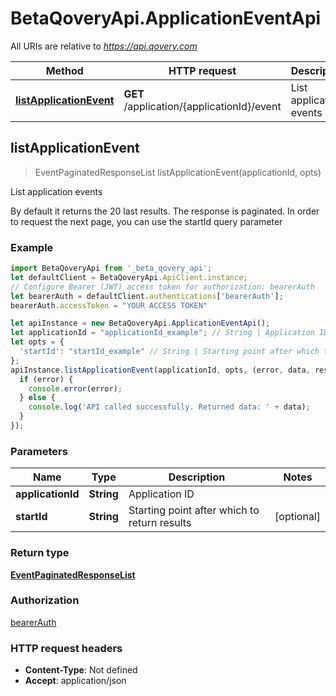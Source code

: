 # BetaQoveryApi.ApplicationEventApi

All URIs are relative to *https://api.qovery.com*

Method | HTTP request | Description
------------- | ------------- | -------------
[**listApplicationEvent**](ApplicationEventApi.md#listApplicationEvent) | **GET** /application/{applicationId}/event | List application events



## listApplicationEvent

> EventPaginatedResponseList listApplicationEvent(applicationId, opts)

List application events

By default it returns the 20 last results. The response is paginated. In order to request the next page, you can use the startId query parameter

### Example

```javascript
import BetaQoveryApi from '_beta_qovery_api';
let defaultClient = BetaQoveryApi.ApiClient.instance;
// Configure Bearer (JWT) access token for authorization: bearerAuth
let bearerAuth = defaultClient.authentications['bearerAuth'];
bearerAuth.accessToken = "YOUR ACCESS TOKEN"

let apiInstance = new BetaQoveryApi.ApplicationEventApi();
let applicationId = "applicationId_example"; // String | Application ID
let opts = {
  'startId': "startId_example" // String | Starting point after which to return results
};
apiInstance.listApplicationEvent(applicationId, opts, (error, data, response) => {
  if (error) {
    console.error(error);
  } else {
    console.log('API called successfully. Returned data: ' + data);
  }
});
```

### Parameters


Name | Type | Description  | Notes
------------- | ------------- | ------------- | -------------
 **applicationId** | **String**| Application ID | 
 **startId** | **String**| Starting point after which to return results | [optional] 

### Return type

[**EventPaginatedResponseList**](EventPaginatedResponseList.md)

### Authorization

[bearerAuth](../README.md#bearerAuth)

### HTTP request headers

- **Content-Type**: Not defined
- **Accept**: application/json

